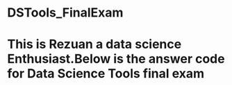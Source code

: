 # DSTools_FinalExam
# This is Rezuan a data science Enthusiast.Below is the answer code for Data Science Tools final exam

